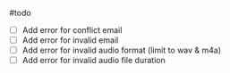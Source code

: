 
#todo
- [ ] Add error for conflict email
- [ ] Add error for invalid email
- [ ] Add error for invalid audio format (limit to wav & m4a)
- [ ] Add error for invalid audio file duration
